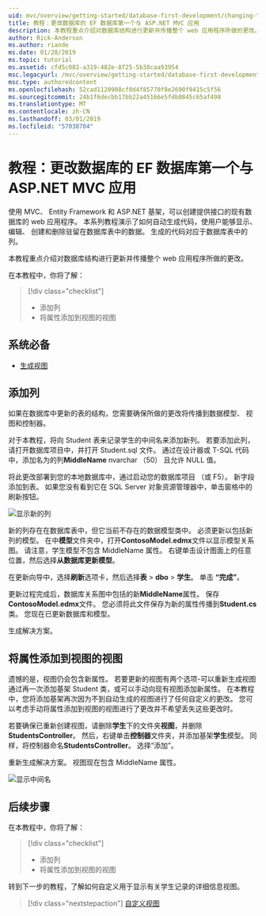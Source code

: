 ```yaml
---
uid: mvc/overview/getting-started/database-first-development/changing-the-database
title: 教程：更改数据库的 EF 数据库第一个与 ASP.NET MVC 应用
description: 本教程重点介绍对数据库结构进行更新并传播整个 web 应用程序所做的更改。
author: Rick-Anderson
ms.author: riande
ms.date: 01/28/2019
ms.topic: tutorial
ms.assetid: cfd5c083-a319-482e-8f25-5b38caa93954
msc.legacyurl: /mvc/overview/getting-started/database-first-development/changing-the-database
msc.type: authoredcontent
ms.openlocfilehash: 52cad1120908cf0d4f85770f8e2690f9415c5f56
ms.sourcegitcommit: 24b1f6decbb17bb22a45166e5fdb0845c65af498
ms.translationtype: MT
ms.contentlocale: zh-CN
ms.lasthandoff: 03/01/2019
ms.locfileid: "57038704"
---
```

# <a name="tutorial-change-the-database-for-ef-database-first-with-aspnet-mvc-app"></a>教程：更改数据库的 EF 数据库第一个与 ASP.NET MVC 应用

使用 MVC、 Entity Framework 和 ASP.NET 基架，可以创建提供接口的现有数据库的 web 应用程序。 本系列教程演示了如何自动生成代码，使用户能够显示、 编辑、 创建和删除驻留在数据库表中的数据。 生成的代码对应于数据库表中的列。

本教程重点介绍对数据库结构进行更新并传播整个 web 应用程序所做的更改。

在本教程中，你将了解：

> [!div class="checklist"]
> * 添加列
> * 将属性添加到视图的视图

## <a name="prerequisites"></a>系统必备

* [生成视图](generating-views.md)

## <a name="add-a-column"></a>添加列

如果在数据库中更新的表的结构，您需要确保所做的更改将传播到数据模型、 视图和控制器。

对于本教程，将向 Student 表来记录学生的中间名来添加新列。 若要添加此列，请打开数据库项目中，并打开 Student.sql 文件。 通过在设计器或 T-SQL 代码中，添加名为的列**MiddleName** nvarchar （50） 且允许 NULL 值。

将此更改部署到您的本地数据库中，通过启动您的数据库项目 （或 F5）。 新字段添加到表。 如果您没有看到它在 SQL Server 对象资源管理器中，单击窗格中的刷新按钮。

![显示新的列](changing-the-database/_static/image2.png)

新的列存在在数据库表中，但它当前不存在的数据模型类中。 必须更新以包括新列的模型。 在中**模型**文件夹中，打开**ContosoModel.edmx**文件以显示模型关系图。 请注意，学生模型不包含 MiddleName 属性。 右键单击设计图面上的任意位置，然后选择**从数据库更新模型**。

在更新向导中，选择**刷新**选项卡，然后选择**表** > **dbo** > **学生**。 单击 **“完成”**。

更新过程完成后，数据库关系图中包括的新**MiddleName**属性。 保存**ContosoModel.edmx**文件。 您必须将此文件保存为新的属性传播到**Student.cs**类。 您现在已更新数据库和模型。

生成解决方案。

## <a name="add-the-property-to-the-views"></a>将属性添加到视图的视图

遗憾的是，视图仍会包含新属性。 若要更新的视图有两个选项-可以重新生成视图通过再一次添加基架 Student 类，或可以手动向现有视图添加新属性。 在本教程中，您将添加基架再次因为不到自动生成的视图进行了任何自定义的更改。 您可以考虑手动将属性添加到视图的视图进行了更改并不希望丢失这些更改时。

若要确保已重新创建视图，请删除**学生**下的文件夹**视图**，并删除**StudentsController**。 然后，右键单击**控制器**文件夹，并添加基架**学生**模型。 同样，将控制器命名**StudentsController**。 选择“添加”。

重新生成解决方案。 视图现在包含 MiddleName 属性。

![显示中间名](changing-the-database/_static/image5.png)

## <a name="next-steps"></a>后续步骤

在本教程中，你将了解：

> [!div class="checklist"]
> * 添加列
> * 将属性添加到视图的视图

转到下一步的教程，了解如何自定义用于显示有关学生记录的详细信息视图。
> [!div class="nextstepaction"]
> [自定义视图](customizing-a-view.md)